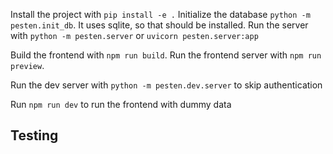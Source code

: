 Install the project with `pip install -e .`
Initialize the database `python -m pesten.init_db`. It uses sqlite, so that should be installed.
Run the server with `python -m pesten.server` or `uvicorn pesten.server:app`

Build the frontend with `npm run build`.
Run the frontend server with `npm run preview`.

Run the dev server with `python -m pesten.dev.server` to skip authentication

Run `npm run dev` to run the frontend with dummy data

## Testing
